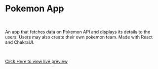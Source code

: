 # Pokemon App

<br />

An app that fetches data on Pokemon API and displays its details to the users. Users may also create their own pokemon team. Made with React and ChakraUI.

<br />

[Click Here to view live preview](https://jove0610.github.io/pokemon-app/#)
